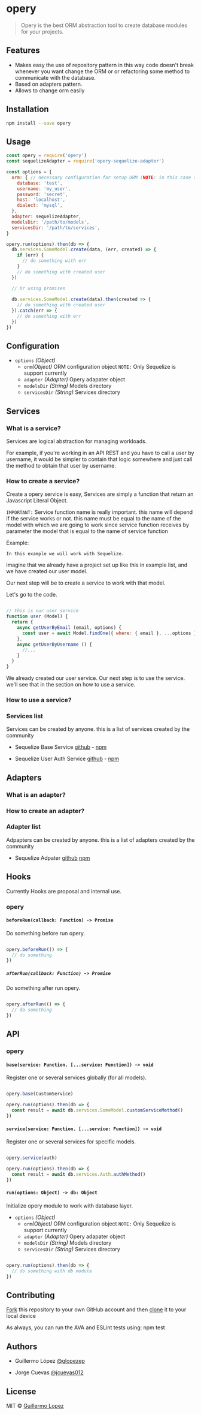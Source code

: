 # opery

> Opery is the best ORM abstraction tool to create database modules for your projects.

## Features

* Makes easy the use of repository pattern in this way code doesn't break whenever you      want change the ORM or or refactoring some method to communicate with the database. 
* Based on adapters pattern.
* Allows to change orm easily

## Installation 

```bash
npm install --save opery
```

## Usage

```js
const opery = require('opery')
const sequelizeAdapter = require('opery-sequelize-adapter')

const options = {
  orm: { // necessary configuration for setup ORM (NOTE: in this case sequelize).
    database: 'test',
    username: 'my_user',
    password: 'secret',
    host: 'localhost',
    dialect: 'mysql',
  },
  adapter: sequelizeAdapter,
  modelsDir: '/path/to/models',
  servicesDir: '/path/to/services',
}

opery.run(options).then(db => {
  db.services.SomeModel.create(data, (err, created) => {
    if (err) {
      // do something with err
    }
    // do something with created user
  })

  // Or using promises
  
  db.services.SomeModel.create(data).then(created => {
    // do something with created user
  }).catch(err => {
    // do something with err
  })
})
```

## Configuration
- `options` _(Object)_
  - `orm`_(Object)_ ORM configuration object `NOTE:` Only Sequelize is support currently
  - `adapter` _(Adapter)_ Opery adapater object
  - `modelsDir` _(String)_ Models directory
  - `servicesDir` _(String)_ Services directory

## Services

### What is a service?

Services are logical abstraction for managing workloads.

For example, if you're working in an API REST and you have to call a user by username, it would be simpler to contain that logic somewhere and just call the method to obtain that user by username.

### How to create a service?

Create a opery service is easy, Services are simply a function that return an Javascript Literal Object.

`IMPORTANT:` Service function name is really important. this name will depend if the service works or not. this name must be equal to the name of the model with which we are going to work since service function receives by parameter the model that is equal to the name of service function

Example:

`In this example we will work with Sequelize.`

imagine that we already have a project set up like this in example list, and we have created our user model.

Our next step will be to create a service to work with that model.

Let's go to the code.

```js

// this is our user service
function user (Model) {
  return {
    async getUserByEmail (email, options) {
      const user = await Model.findOne({ where: { email }, ...options })
    },
    async getUserByUsername () {
      //...
    }
  }
}
```

We already created our user service. Our next step is to use the service.
we'll see that in the section on how to use a service.

### How to use a service?


### Services list

Services can be created by anyone. 
this is a list of services created by the community

- Sequelize Base Service 
    [github](https://github.com/glopezep/opery-sequelize-base-service) -
    [npm](https://www.npmjs.com/package/opery-sequelize-base-service)

- Sequelize User Auth Service 
    [github](https://github.com/glopezep/opery-sequelize-user-auth-service) -
    [npm](https://www.npmjs.com/package/opery-sequelize-user-auth-service)

## Adapters

### What is an adapter?

### How to create an adapter?

### Adapter list

Adpapters can be created by anyone. 
this is a list of adapters created by the community

- Sequelize Adpater 
    [github](https://github.com/glopezep/opery-sequelize-adapater)
    [npm](https://www.npmjs.com/package/opery-sequelize-adapter)


## Hooks

Currently Hooks are proposal and internal use.

### opery

#### `beforeRun(callback: Function) -> Promise`

Do something before run opery.

```js

opery.beforeRun(() => {
  // do something
})

```

##### `afterRun(callback: Function) -> Promise`

Do something after run opery.

```js

opery.afterRun(() => {
  // do something
})

```

## API

### opery

#### `base(service: Function. [...service: Function]) -> void`

Register one or several services globally (for all models).

```js

opery.base(CustomService)

opery.run(options).then(db => {
  const result = await db.services.SomeModel.customServiceMethod()
})

```

#### `service(service: Function. [...service: Function]) -> void`

Register one or several services for specific models.

```js

opery.service(auth)

opery.run(options).then(db => {
  const result = await db.services.Auth.authMethod()
})

```

#### `run(options: Object) -> db: Object`

Initialize opery module to work with database layer.

- `options` _(Object)_
  - `orm`_(Object)_ ORM configuration object `NOTE:` Only Sequelize is support currently
  - `adapter` _(Adapter)_ Opery adapater object
  - `modelsDir` _(String)_ Models directory
  - `servicesDir` _(String)_ Services directory

```js

opery.run(options).then(db => {
  // do something with db module
})

```

## Contributing

[Fork](https://help.github.com/articles/fork-a-repo/) this repository to your own GitHub account and then [clone](https://help.github.com/articles/cloning-a-repository/) it to your local device

As always, you can run the AVA and ESLint tests using: npm test

## Authors

- Guillermo López [@glopezep](http://www.guillermolopez.net)

- Jorge Cuevas [@jcuevas012](https://github.com/jcuevas012)

## License

MIT © [Guillermo Lopez](http://www.guillermolopez.net)